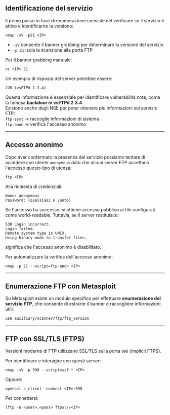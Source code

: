 ## Identificazione del servizio

Il primo passo in fase di enumerazione consiste nel verificare se il servizio è attivo e identificarne la versione:

```
nmap -sV -p21 <IP>
```

- `-sV` consente il banner grabbing per determinare la versione del servizio  
- `-p 21` isola la scansione alla porta FTP

Per il banner grabbing manuale:

```
nc <IP> 21
```

Un esempio di risposta del server potrebbe essere:

```
220 (vsFTPd 2.3.4)
```

Questa informazione è essenziale per identificare vulnerabilità note, come la famosa **backdoor in vsFTPd 2.3.4**. <br>
Esistono anche degli NSE per poter ottenere più informazioni sul servizio FTP: <br>
`ftp-syst` → raccoglie informazioni di sistema <br>
`ftp-anon` → verifica l'accesso anonimo <br>

---

## Accesso anonimo
Dopo aver confermato la presenza del servizio possiamo tentare di accedere con utente `anonymous` dato che alcuni server FTP accettano l'accesso questo tipo di utenza:

```
ftp <IP>
```

Alla richiesta di credenziali:

```
Name: anonymous
Password: [qualsiasi o vuoto]
```

Se l'accesso ha successo, si ottiene accesso pubblico ai file configurati come world-readable. Tuttavia, se il server restituisce:

```
530 Login incorrect.
Login failed.
Remote system type is UNIX.
Using binary mode to transfer files.
```

significa che l'accesso anonimo è disabilitato.

Per automatizzare la verifica dell'accesso anonimo:

```
nmap -p 21 --script=ftp-anon <IP>
```

---

## Enumerazione FTP con Metasploit

Su Metasploit esiste un modulo specifico per effettuare **enumerazione del servizio FTP**, che consente di estrarre il banner e raccogliere informazioni utili:

```
use auxiliary/scanner/ftp/ftp_version
```

---

## FTP con SSL/TLS (FTPS)

Versioni moderne di FTP utilizzano SSL/TLS sulla porta `990` (implicit FTPS).

Per identificare e interagire con questi server:

```
nmap -sV -p 990 --script=ssl-* <IP>
```

Oppure:

```
openssl s_client -connect <IP>:990
```

Per connettersi:

```
lftp -u <user>,<pass> ftps://<IP>
```
